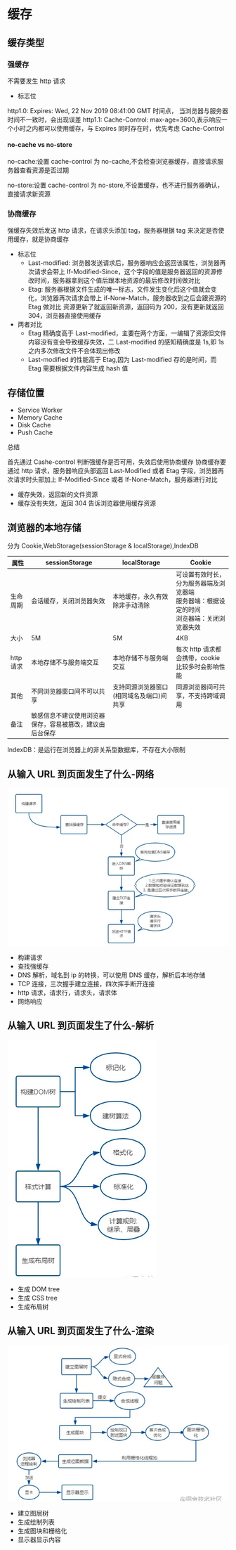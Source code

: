<!--
 * @Author: your name
 * @Date: 2020-03-02 09:59:12
 * @LastEditTime: 2022-06-07 16:22:28
 * @LastEditors: Juliette.Wang nannan.wang@broadlink.com.cn
 * @Description: In User Settings Edit
 * @FilePath: \vue-note\Conception\缓存.md
 -->

# 缓存

## 缓存类型

### 强缓存

不需要发生 http 请求

- 标志位

http1.0: Expires: Wed, 22 Nov 2019 08:41:00 GMT 时间点， 当浏览器与服务器时间不一致时，会出现误差
http1.1: Cache-Control: max-age=3600,表示响应一个小时之内都可以使用缓存，与 Expires 同时存在时，优先考虑 Cache-Control

#### no-cache vs no-store

no-cache:设置 cache-control 为 no-cache,不会检查浏览器缓存，直接请求服务器查看资源是否过期

no-store:设置 cache-control 为 no-store,不设置缓存，也不进行服务器确认，直接请求新资源

### 协商缓存

强缓存失效后发送 http 请求，在请求头添加 tag，服务器根据 tag 来决定是否使用缓存，就是协商缓存

- 标志位
  - Last-modified: 浏览器发送请求后，服务器响应会返回该属性，浏览器再次请求会带上 If-Modified-Since，这个字段的值是服务器返回的资源修改时间，服务器拿到这个值后跟本地资源的最后修改时间做对比
  - Etag: 服务器根据文件生成的唯一标志，文件发生变化后这个值就会变化，浏览器再次请求会带上 if-None-Match，服务器收到之后会跟资源的 Etag 做对比
    资源更新了就返回新资源，返回码为 200，没有更新就返回 304，浏览器直接使用缓存
- 两者对比
  - Etag 精确度高于 Last-modified，主要在两个方面，一编辑了资源但文件内容没有变会导致缓存失效，二 Last-modified 的感知精确度是 1s,即 1s 之内多次修改文件不会体现出修改
  - Last-modified 的性能高于 Etag,因为 Last-modified 存的是时间，而 Etag 需要根据文件内容生成 hash 值

## 存储位置

- Service Worker
- Memory Cache
- Disk Cache
- Push Cache

总结

首先通过 Cashe-control 判断强缓存是否可用，失效后使用协商缓存
协商缓存要通过 http 请求，服务器响应头部返回 Last-Modified 或者 Etag 字段，浏览器再次请求时头部加上 If-Modified-Since 或者 If-None-Match，服务器进行对比

- 缓存失效，返回新的文件资源
- 缓存没有失效，返回 304 告诉浏览器使用缓存资源

## 浏览器的本地存储

分为 Cookie,WebStorage(sessionStorage & localStorage),IndexDB

| 属性      | sessionStorage                                           | localStorage                             | Cookie                                                                                           |
| --------- | -------------------------------------------------------- | ---------------------------------------- | ------------------------------------------------------------------------------------------------ |
| 生命周期  | 会话缓存，关闭浏览器失效                                 | 本地缓存，永久有效除非手动清除           | 可设置有效时长，分为服务器端及浏览器端<br/>服务器端：根据设定的时间<br/>浏览器端：关闭浏览器失效 |
| 大小      | 5M                                                       | 5M                                       | 4KB                                                                                              |
| http 请求 | 本地存储不与服务端交互                                   | 本地存储不与服务端交互                   | 每次 http 请求都会携带，cookie 比较多时会影响性能                                                |
| 其他      | 不同浏览器窗口间不可以共享                               | 支持同源浏览器窗口(相同域名及端口)间共享 | 同源浏览器间可共享，不支持跨域调用                                                               |
| 备注      | 敏感信息不建议使用浏览器保存，容易被篡改，建议由后台保存 |

IndexDB：是运行在浏览器上的非关系型数据库，不存在大小限制

## 从输入 URL 到页面发生了什么-网络

![过程](./../img/http01.png)

- 构建请求
- 查找强缓存
- DNS 解析，域名到 ip 的转换，可以使用 DNS 缓存，解析后本地存储
- TCP 连接，三次握手建立连接，四次挥手断开连接
- http 请求，请求行，请求头，请求体
- 网络响应

## 从输入 URL 到页面发生了什么-解析

![过程](./../img/http02.png)

- 生成 DOM tree
- 生成 CSS tree
- 生成布局树

## 从输入 URL 到页面发生了什么-渲染

![过程](./../img/http03.png)

- 建立图层树
- 生成绘制列表
- 生成图块和栅格化
- 显示器显示内容

